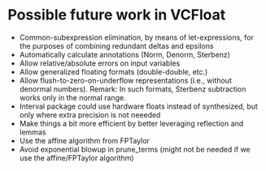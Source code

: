 # Possible future work in VCFloat

- Common-subexpression elimination, by means of let-expressions, for the purposes of combining redundant deltas and epsilons
- Automatically calculate annotations (Norm, Denorm, Sterbenz)
- Allow relative/absolute errors on input variables
- Allow generalized floating formats (double-double, etc.)
- Allow flush-to-zero-on-underflow representations (i.e., without denormal numbers). 
     Remark: In such formats, Sterbenz subtraction works only in the normal range.
- Interval package could use hardware floats instead of synthesized, 
     but only where extra precision is not neeeded
- Make things a bit more efficient by better leveraging reflection and lemmas
- Use the affine algorithm from FPTaylor
- Avoid exponential blowup in prune_terms (might not be needed if we use the affine/FPTaylor algorithm)
